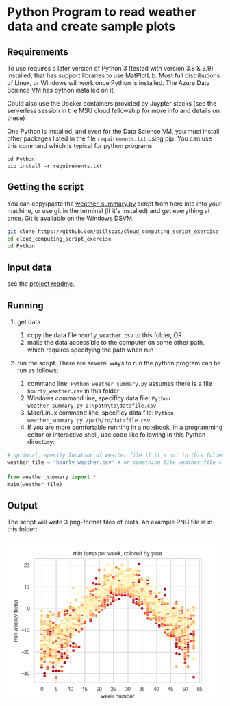 # Python Program to read weather data and create sample plots

## Requirements

To use requires a later version of Python 3 (tested with version 3.8 & 3.9) installed, that has support libraries to use MatPlotLib.  Most full distributions of Linux, or Windows will work once Python is installed.   The Azure Data Science VM has python installed on it. 

Could also use the Docker containers provided by Juypter stacks (see the serverless session in the MSU cloud fellowship for more info and details on these)

One Python is installed, and even for the Data Science VM, you must install other packages listed in the file `requirements.txt` using pip.   You can use this command which is typical for python programs

```
cd Python
pip install -r requirements.txt
```

## Getting the script

You can copy/paste the [weather_summary.py](weather_summary.py) script from here into into your machine, or use git in the terminal (if it's installed) and get everything at once.  Git is available on the Windows DSVM. 

```bash
git clone https://github.com/billspat/cloud_computing_script_exercise
cd cloud_computing_script_exercise
cd Python
```

## Input data 

see the [project readme](../readme.md#data).  


## Running


1. get data
    1. copy the data file `hourly_weather.csv` to this folder, OR
    1. make the data accessible to the computer on some other path, which requires specifying the path when run

2. run the script.  There are several ways to run the python program can be run as follows: 
 
    1. command line:  `Python weather_summary.py`  assumes there is a file `hourly_weather.csv`  in this folder
    1. Windows command line, specificy data file:  `Python weather_summary.py z:\path\to\datafile.csv`
    1. Mac/Linux command line, specificy data file:  `Python weather_summary.py /path/to/datafile.csv`
    1. If you are more comfortable running in a notebook,  in a programming editor or interactive shell, use code like following in this Python directory:

```python
# optional, specify location of weather file if it's not in this folder
weather_file = "hourly_weather.csv" # or something like weather_file = "z:\hourly_weather.csv"  

from weather_summary import *
main(weather_file)
```

## Output 

The script will write 3 png-format files of plots.  An example PNG file is in this folder: 

![expected_plot_Python.png](expected_plot_Python.png)

